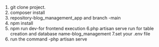 1. git clone  project.
2. composer install
3. repository-blog_management_app and branch -main
4. npm install
5. npm run dev-for frontend execution
6.php artisan serve run for table creation and database name-blog_management
7.set your .env file
8. run the command -php artisan serve
